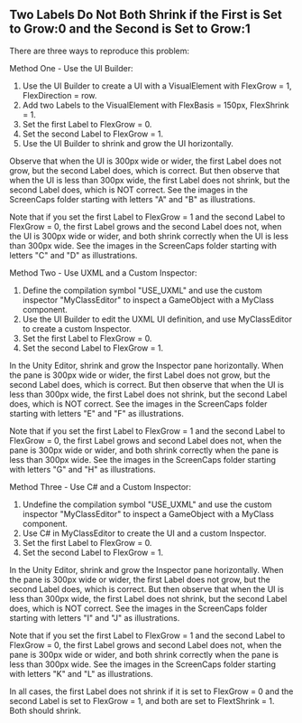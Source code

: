 ## Two Labels Do Not Both Shrink if the First is Set to Grow:0 and the Second is Set to Grow:1

There are three ways to reproduce this problem:

Method One - Use the UI Builder:

1. Use the UI Builder to create a UI with a VisualElement with FlexGrow = 1, FlexDirection = row.
2. Add two Labels to the VisualElement with FlexBasis = 150px, FlexShrink = 1.
3. Set the first Label to FlexGrow = 0.
4. Set the second Label to FlexGrow = 1.
5. Use the UI Builder to shrink and grow the UI horizontally.

Observe that when the UI is 300px wide or wider, the first Label does not grow, but the second Label does, which is correct. But then observe that when the UI is less than 300px wide, the first Label does not shrink, but the second Label does, which is NOT correct. See the images in the ScreenCaps folder starting with letters "A" and "B" as illustrations.

Note that if you set the first Label to FlexGrow = 1 and the second Label to FlexGrow = 0, the first Label grows and the second Label does not, when the UI is 300px wide or wider, and both shrink correctly when the UI is less than 300px wide. See the images in the ScreenCaps folder starting with letters "C" and "D" as illustrations.

Method Two - Use UXML and a Custom Inspector:

1. Define the compilation symbol "USE_UXML" and use the custom inspector "MyClassEditor" to inspect a GameObject with a MyClass component.
2. Use the UI Builder to edit the UXML UI definition, and use MyClassEditor to create a custom Inspector.
3. Set the first Label to FlexGrow = 0.
4. Set the second Label to FlexGrow = 1.

In the Unity Editor, shrink and grow the Inspector pane horizontally. When the pane is 300px wide or wider, the first Label does not grow, but the second Label does, which is correct. But then observe that when the UI is less than 300px wide, the first Label does not shrink, but the second Label does, which is NOT correct. See the images in the ScreenCaps folder starting with letters "E" and "F" as illustrations.

Note that if you set the first Label to FlexGrow = 1 and the second Label to FlexGrow = 0, the first Label grows and second Label does not, when the pane is 300px wide or wider, and both shrink correctly when the pane is less than 300px wide. See the images in the ScreenCaps folder starting with letters "G" and "H" as illustrations.

Method Three - Use C# and a Custom Inspector:

1. Undefine the compilation symbol "USE_UXML" and use the custom inspector "MyClassEditor" to inspect a GameObject with a MyClass component.
2. Use C# in MyClassEditor to create the UI and a custom Inspector.
3. Set the first Label to FlexGrow = 0.
4. Set the second Label to FlexGrow = 1.

In the Unity Editor, shrink and grow the Inspector pane horizontally. When the pane is 300px wide or wider, the first Label does not grow, but the second Label does, which is correct. But then observe that when the UI is less than 300px wide, the first Label does not shrink, but the second Label does, which is NOT correct. See the images in the ScreenCaps folder starting with letters "I" and "J" as illustrations.

Note that if you set the first Label to FlexGrow = 1 and the second Label to FlexGrow = 0, the first Label grows and second Label does not, when the pane is 300px wide or wider, and both shrink correctly when the pane is less than 300px wide. See the images in the ScreenCaps folder starting with letters "K" and "L" as illustrations.

In all cases, the first Label does not shrink if it is set to FlexGrow = 0 and the second Label is set to FlexGrow = 1, and both are set to FlextShrink = 1. Both should shrink.
